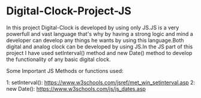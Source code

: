 # Digital-Clock-Project-JS
In this project Digital-Clock is developed by using only JS.JS is a very powerfull and vast language that's why by having a strong logic and mind a developer can develop any things he wants by using this language.Both digital and analog clock can be developed by using JS.In the JS part of this project I have used setInterval() method and new Date() method to develop the functionality of any basic digital clock.




Some Important JS Methods or functions used:

1: setInterval(): https://www.w3schools.com/jsref/met_win_setinterval.asp
2: new Date(): https://www.w3schools.com/js/js_dates.asp
